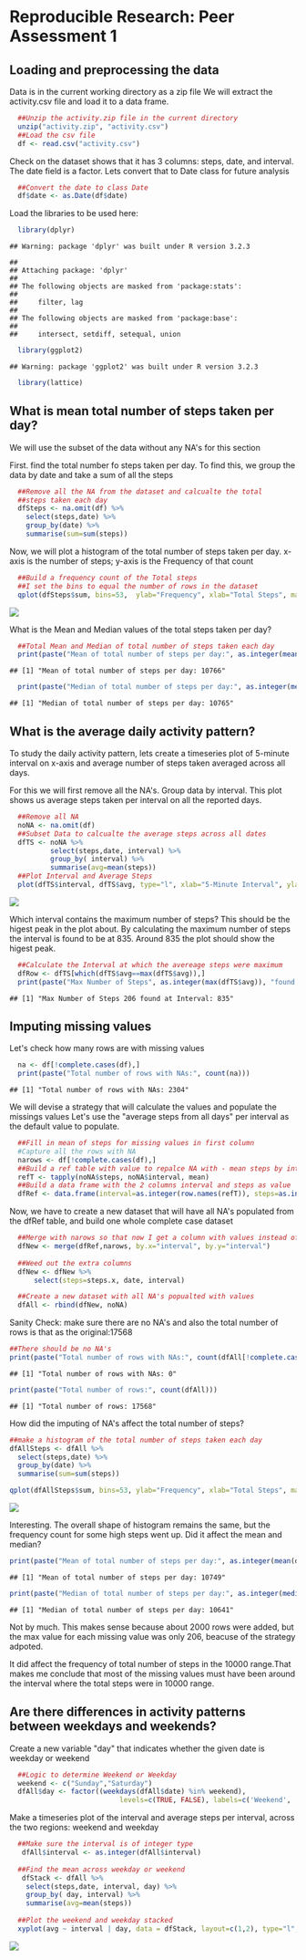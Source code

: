 # Reproducible Research: Peer Assessment 1


## Loading and preprocessing the data
Data is in the current working directory as a zip file
We will extract the activity.csv file and load it to a data frame.

```r
  ##Unzip the activity.zip file in the current directory
  unzip("activity.zip", "activity.csv")
  ##Load the csv file
  df <- read.csv("activity.csv")
```

Check on the dataset shows that it has 3 columns: steps, date, and interval. The date field is a factor. Lets convert that to Date class for future analysis

```r
  ##Convert the date to class Date
  df$date <- as.Date(df$date)
```

Load the libraries to be used here:

```r
  library(dplyr)
```

```
## Warning: package 'dplyr' was built under R version 3.2.3
```

```
## 
## Attaching package: 'dplyr'
## 
## The following objects are masked from 'package:stats':
## 
##     filter, lag
## 
## The following objects are masked from 'package:base':
## 
##     intersect, setdiff, setequal, union
```

```r
  library(ggplot2)
```

```
## Warning: package 'ggplot2' was built under R version 3.2.3
```

```r
  library(lattice)
```

## What is mean total number of steps taken per day?
We will use the subset of the data without any NA's for this section

First. find the total number fo steps taken per day. To find this, we
group the data by date and take a sum of all the steps

```r
  ##Remove all the NA from the dataset and calcualte the total
  ##steps taken each day
  dfSteps <- na.omit(df) %>% 
    select(steps,date) %>% 
    group_by(date) %>%
    summarise(sum=sum(steps))
```

Now, we will plot a histogram of the total number of steps taken per day.
x-axis is the number of steps; y-axis is the Frequency of that count


```r
  ##Build a frequency count of the Total steps
  ##I set the bins to equal the number of rows in the dataset
  qplot(dfSteps$sum, bins=53,  ylab="Frequency", xlab="Total Steps", main="Total Number of Steps Each Day")
```

![](PA1_template_files/figure-html/unnamed-chunk-5-1.png) 

What is the Mean and Median values of the total steps taken per day?

```r
  ##Total Mean and Median of total number of steps taken each day
  print(paste("Mean of total number of steps per day:", as.integer(mean(dfSteps$sum))))
```

```
## [1] "Mean of total number of steps per day: 10766"
```

```r
  print(paste("Median of total number of steps per day:", as.integer(median(dfSteps$sum))))
```

```
## [1] "Median of total number of steps per day: 10765"
```



## What is the average daily activity pattern?
To study the daily activity pattern, lets create a timeseries plot
of 5-minute interval on x-axis and average number of steps taken averaged
across all days.

For this we will first remove all the NA's. Group data by interval. This plot shows us average steps taken per interval on all the reported days.


```r
  ##Remove all NA
  noNA <- na.omit(df)
  ##Subset Data to calcualte the average steps across all dates
  dfTS <- noNA %>% 
          select(steps,date, interval) %>% 
          group_by( interval) %>%
          summarise(avg=mean(steps))
  ##Plot Interval and Average Steps
  plot(dfTS$interval, dfTS$avg, type="l", xlab="5-Minute Interval", ylab="Average Steps", main="Time Series Plot")
```

![](PA1_template_files/figure-html/unnamed-chunk-7-1.png) 

Which interval contains the maximum number of steps? 
This should be the higest peak in the plot about. By calculating the maximum number of steps the interval is found to be at 835. Around 835
the plot should show the higest peak.

```r
  ##Calculate the Interval at which the avereage steps were maximum
  dfRow <- dfTS[which(dfTS$avg==max(dfTS$avg)),]
  print(paste("Max Number of Steps", as.integer(max(dfTS$avg)), "found at Interval:",dfRow[,1]))
```

```
## [1] "Max Number of Steps 206 found at Interval: 835"
```


## Imputing missing values
Let's check how many rows are with missing values

```r
  na <- df[!complete.cases(df),]
  print(paste("Total number of rows with NAs:", count(na)))
```

```
## [1] "Total number of rows with NAs: 2304"
```

We will devise a strategy that will calculate the values and populate the missings values Let's use the "average steps from all days" per interval as the default value to populate.

```r
  ##Fill in mean of steps for missing values in first column
  #Capture all the rows with NA
  narows <- df[!complete.cases(df),]
  ##Build a ref table with value to repalce NA with - mean steps by interval
  refT <- tapply(noNA$steps, noNA$interval, mean)
  ##Build a data frame with the 2 columns interval and steps as value
  dfRef <- data.frame(interval=as.integer(row.names(refT)), steps=as.integer(refT))
```

Now, we have to create a new dataset that will have all NA's populated
from the dfRef table, and build one whole complete case dataset

```r
  ##Merge with narows so that now I get a column with values instead of NA's
  dfNew <- merge(dfRef,narows, by.x="interval", by.y="interval")
  
  ##Weed out the extra columns
  dfNew <- dfNew %>%
      select(steps=steps.x, date, interval) 

  ##Create a new dataset with all NA's popualted with values
  dfAll <- rbind(dfNew, noNA)
```

Sanity Check: make sure there are no NA's and also the total number of rows is
that as the original:17568

```r
##There should be no NA's
print(paste("Total number of rows with NAs:", count(dfAll[!complete.cases(dfAll),])))
```

```
## [1] "Total number of rows with NAs: 0"
```

```r
print(paste("Total number of rows:", count(dfAll)))
```

```
## [1] "Total number of rows: 17568"
```

How did the imputing of NA's affect the total number of steps?

```r
##make a histogram of the total number of steps taken each day
dfAllSteps <- dfAll %>% 
  select(steps,date) %>% 
  group_by(date) %>%
  summarise(sum=sum(steps))

qplot(dfAllSteps$sum, bins=53, ylab="Frequency", xlab="Total Steps", main="Total Number of Steps Each Day")
```

![](PA1_template_files/figure-html/unnamed-chunk-13-1.png) 

Interesting. The overall shape of histogram remains the same, but the frequency
count for some high steps went up. Did it affect the mean and median?

```r
print(paste("Mean of total number of steps per day:", as.integer(mean(dfAllSteps$sum))))
```

```
## [1] "Mean of total number of steps per day: 10749"
```

```r
print(paste("Median of total number of steps per day:", as.integer(median(dfAllSteps$sum))))
```

```
## [1] "Median of total number of steps per day: 10641"
```

Not by much. This makes sense because about 2000 rows were added, but the max value for each missing value was only 206, beacuse of the strategy adpoted. 

It did affect the frequency of total number of steps in the 10000 range.That makes me conclude that most of the missing values must have been around the interval where the total steps were in 10000 range. 

## Are there differences in activity patterns between weekdays and weekends?

Create a new variable "day" that indicates whether the given date is weekday or weekend

```r
  ##Logic to determine Weekend or Weekday
  weekend <- c("Sunday","Saturday")
  dfAll$day <- factor((weekdays(dfAll$date) %in% weekend), 
                           levels=c(TRUE, FALSE), labels=c('Weekend', 'Weekday'))
```

Make a timeseries plot of the interval and average steps per interval,
across the two regions: weekend and weekday

```r
  ##Make sure the interval is of integer type
   dfAll$interval <- as.integer(dfAll$interval)
  
  ##Find the mean across weekday or weekend
   dfStack <- dfAll %>% 
    select(steps,date, interval, day) %>% 
    group_by( day, interval) %>%
    summarise(avg=mean(steps))
   
  ##Plot the weekend and weekday stacked
  xyplot(avg ~ interval | day, data = dfStack, layout=c(1,2), type="l", xlab="Interval", ylab="Number of Steps")
```

![](PA1_template_files/figure-html/unnamed-chunk-16-1.png) 



